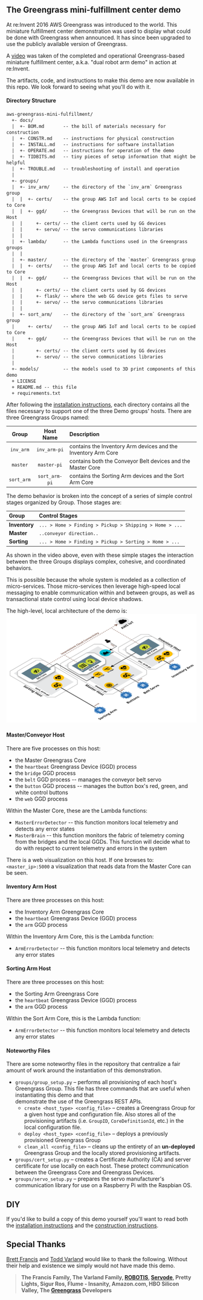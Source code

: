 ## The Greengrass mini-fulfillment center demo 

At re:Invent 2016 AWS Greengrass was introduced to the world. This miniature 
fulfillment center demonstration was used to display what could be done with 
Greengrass when announced. It has since been upgraded to use the publicly available 
version of Greengrass.
 
A [video](https://youtu.be/XQQjX8GTEko?t=27m27s) was taken of the completed and 
operational Greengrass-based miniature fulfillment center, a.k.a. "dual robot arm demo" 
in action at re:Invent.

The artifacts, code, and instructions to make this demo are now available in this 
repo. We look forward to seeing what you'll do with it.

#### Directory Structure
```
aws-greengrass-mini-fulfillment/
  +- docs/
  |  +- BOM.md       -- the bill of materials necessary for construction
  |  +- CONSTR.md    -- instructions for physical construction
  |  +- INSTALL.md   -- instructions for software installation
  |  +- OPERATE.md   -- instructions for operation of the demo
  |  +- TIDBITS.md   -- tiny pieces of setup information that might be helpful
  |  +- TROUBLE.md   -- troubleshooting of install and operation
  |
  +- groups/
  |  +- inv_arm/     -- the directory of the `inv_arm` Greengrass group
  |  |  +- certs/    -- the group AWS IoT and local certs to be copied to Core
  |  |  +- ggd/      -- the Greengrass Devices that will be run on the Host
  |  |     +- certs/ -- the client certs used by GG devices
  |  |     +- servo/ -- the servo communications libraries 
  |  | 
  |  +- lambda/      -- the Lambda functions used in the Greengrass groups
  |  |
  |  +- master/      -- the directory of the `master` Greengrass group 
  |  |  +- certs/    -- the group AWS IoT and local certs to be copied to Core
  |  |  +- ggd/      -- the Greengrass Devices that will be run on the Host
  |  |     +- certs/ -- the client certs used by GG devices
  |  |     +- flask/ -- where the web GG device gets files to serve
  |  |     +- servo/ -- the servo communications libraries 
  |  |
  |  +- sort_arm/    -- the directory of the `sort_arm` Greengrass group
  |     +- certs/    -- the group AWS IoT and local certs to be copied to Core
  |     +- ggd/      -- the Greengrass Devices that will be run on the Host
  |        +- certs/ -- the client certs used by GG devices
  |        +- servo/ -- the servo communications libraries 
  |
  +- models/         -- the models used to 3D print components of this demo
  + LICENSE
  + README.md -- this file
  + requirements.txt
```

After following the [installation instructions](docs/INSTALL.md), each directory 
contains all the files necessary to support one of the three Demo groups' hosts. 
There are three Greengrass Groups named: 

| Group | Host Name | Description |
| :---: | :---: | :--- |
| `inv_arm` | `inv_arm-pi` | contains the Inventory Arm devices and the Inventory Arm Core |
| `master` | `master-pi` | contains both the Conveyor Belt devices and the Master Core |
| `sort_arm` | `sort_arm-pi` | contains the Sorting Arm devices and the Sort Arm Core |

The demo behavior is broken into the concept of a series of simple control stages 
organized by Group. Those stages are:

| Group | Control Stages |
| :--- | :--- |
| **Inventory** | `... > Home > Finding > Pickup > Shipping > Home > ...` |
| **Master** | `..conveyor direction..` |
| **Sorting** | `... > Home > Finding > Pickup > Sorting > Home > ...` |

As shown in the video above, even with these simple stages the interaction between 
the three Groups displays complex, cohesive, and coordinated behaviors.

This is possible because the whole system is modeled as a collection of micro-services. 
Those micro-services then leverage high-speed local messaging to enable communication 
within and between groups, as well as transactional state control using local device 
shadows. 

The high-level, local architecture of the demo is:
![mini-fulfillment demo architecture](docs/img/demo-architecture.png)

#### Master/Conveyor Host
There are five processes on this host:
- the Master Greengrass Core
- the `heartbeat` Greengrass Device (GGD) process
- the `bridge` GGD process
- the `belt` GGD process -- manages the conveyor belt servo
- the `button` GGD process -- manages the button box's red, green, and white control buttons
- the `web` GGD process

Within the Master Core, these are the Lambda functions:
- `MasterErrorDetector` -- this function monitors local telemetry and detects any error states
- `MasterBrain` -- this function monitors the fabric of telemetry coming from the 
  bridges and the local GGDs. This function will decide what to do with respect 
  to current telemetry and errors in the system

There is a web visualization on this host. If one browses to: `<master_ip>:5000` a 
visualization that reads data from the Master Core can be seen. 

#### Inventory Arm Host
There are three processes on this host:
- the Inventory Arm Greengrass Core
- the `heartbeat` Greengrass Device (GGD) process
- the `arm` GGD process

Within the Inventory Arm Core, this is the Lambda function:
- `ArmErrorDetector` -- this function monitors local telemetry and detects any error states

#### Sorting Arm Host
There are three processes on this host:
- the Sorting Arm Greengrass Core
- the `heartbeat` Greengrass Device (GGD) process
- the `arm` GGD process

Within the Sort Arm Core, this is the Lambda function:
- `ArmErrorDetector` -- this function monitors local telemetry and detects any error states


#### Noteworthy Files
There are some noteworthy files in the repository that centralize a fair amount 
of work around the instantiation of this demonstration.
- `groups/group_setup.py` – performs all provisioning of each host's Greengrass Group. 
This file has three commands that are useful when instantiating this demo and that  
demonstrate the use of the Greengrass REST APIs.
    - `create <host_type> <config_file>` – creates a Greengrass Group for a given 
    host type and configuration file. Also stores all of the provisioning 
    artifacts (i.e. `GroupID`, `CoreDefinitionId`, etc.) in the local configuration file.
    - `deploy <host_type> <config_file>` – deploys a previously provisioned 
    Greengrass Group
    - `clean_all <config_file>` – cleans up the entirety of an **un-deployed** 
    Greengrass Group and the locally stored provisioning artifacts.
- `groups/cert_setup.py` – creates a Certificate Authority (CA) and server certificate 
for use locally on each host. These protect communication between the Greengrass 
Core and Greengrass Devices.
- `groups/servo_setup.py` – prepares the servo manufacturer's communication library 
for use on a Raspberry Pi with the Raspbian OS.

## DIY
If you'd like to build a copy of this demo yourself you'll want to read both 
the [installation instructions](docs/INSTALL.md) and the 
[construction instructions](docs/CONSTR.md).

## Special Thanks
[Brett Francis](https://github.com/brettf) and [Todd Varland](https://github.com/toddvarland) would like to thank the following. Without their 
help and existence we simply would not have made this demo.

> **The Francis Family, The Varland Family, [ROBOTIS](https://github.com/ROBOTIS-GIT/DynamixelSDK), [Servode](https://github.com/brettf/servode), Pretty Lights, 
 Sigur Ros, Flume - Insanity, Amazon.com, HBO Silicon Valley, The [Greengrass](https://aws.amazon.com/greengrass/) Developers**
